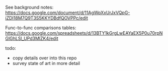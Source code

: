 See background notes:
https://docs.google.com/document/d/11AgWpXxUrJxVQpG-iZDI18M7Q9T3S5KKYDBdfQOVPPc/edit

Func-to-func comparisons tables:
https://docs.google.com/spreadsheets/d/13BTY1kGrgLwEAYaEX5P0u70rpNGlGhLSl_UPd3MlZK4/edit

todo:
* copy details over into this repo
* survey state of art in more detail
